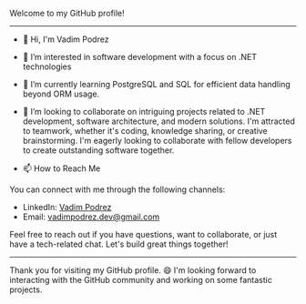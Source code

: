 Welcome to my GitHub profile! 
___

- 👋 Hi, I'm Vadim Podrez

- 👀 I’m interested in software development with a focus on .NET technologies

- 🌱 I’m currently learning PostgreSQL and SQL for efficient data handling beyond ORM usage.

- 💞️ I’m looking to collaborate on intriguing projects related to .NET development, software architecture, and modern solutions. I'm attracted to teamwork, whether it's coding, knowledge sharing, or creative brainstorming. I'm eagerly looking to collaborate with fellow developers to create outstanding software together.

- 📫 How to Reach Me

You can connect with me through the following channels:
- LinkedIn: [Vadim Podrez](https://www.linkedin.com/in/vadim-podrez/)
- Email: [vadimpodrez.dev@gmail.com](mailto:vadimpodrez.dev@gmail.com)

Feel free to reach out if you have questions, want to collaborate, or just have a tech-related chat. 
Let's build great things together! 

___
Thank you for visiting my GitHub profile. 😄
I'm looking forward to interacting with the GitHub community and working on some fantastic projects.

<!---
Vadim-Podrez/Vadim-Podrez is a ✨ special ✨ repository because its `README.md` (this file) appears on your GitHub profile.
You can click the Preview link to take a look at your changes.
--->
